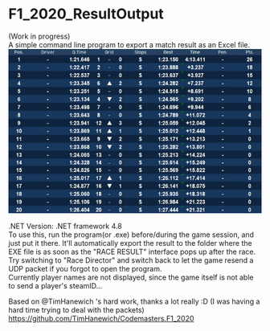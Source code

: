 # F1_2020_ResultOutput
(Work in progress)  
A simple command line program to export a match result as an Excel file.  
![](https://github.com/BattleFeed/F1_2020_ResultOutput/blob/master/Annotation.jpg)  

.NET Version: .NET framework 4.8  
To use this, run the program(or .exe) before/during the game session, and just put it there. It'll automatically export the result to the folder where the EXE file is as soon as the "RACE RESULT" interface pops up after the race. Try switching to "Race Director" and switch back to let the game resend a UDP packet if you forgot to open the program.  
Currently player names are not displayed, since the game itself is not able to send a player's steamID...  

Based on @TimHanewich 's hard work, thanks a lot really :D (I was having a hard time trying to deal with the packets)  
https://github.com/TimHanewich/Codemasters.F1_2020  